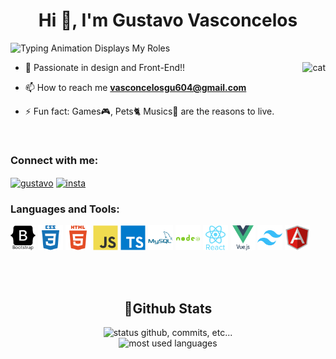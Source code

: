 <h1 align="center">Hi 👋, I'm Gustavo Vasconcelos</h1>

![Typing Animation Displays My Roles](https://readme-typing-svg.herokuapp.com?color=%2336BCF7&lines=Full+Stack+Web+Developer;Student+at+Trybe;)

<p>
  <img align="right" src="https://media.giphy.com/media/v1.Y2lkPTc5MGI3NjExNDNiMDI1MjQyODU1MGRhZjRlNzFhOWMzMDhjYzZhNmM4MzA0OTc4ZSZlcD12MV9pbnRlcm5hbF9naWZzX2dpZklkJmN0PWc/3oKIPnAiaMCws8nOsE/giphy.gif" alt="cat" />
</p>

- 🌱 Passionate in design and Front-End!!

- 📫 How to reach me **vasconcelosgu604@gmail.com**

- ⚡ Fun fact: Games🎮, Pets🐈 Musics🎵 are the reasons to live.

<br>

<h3 align="left">Connect with me:</h3>
<p align="left">
  <a href="https://www.linkedin.com/in/vasconcelos-gu/" target="blank"><img align="center"
      src="https://raw.githubusercontent.com/rahuldkjain/github-profile-readme-generator/master/src/images/icons/Social/linked-in-alt.svg"
      alt="gustavo" height="30" width="40" /></a>
  <a href="https://instagram.com/vasconcelosgu/" target="blank"><img align="center"
      src="https://raw.githubusercontent.com/rahuldkjain/github-profile-readme-generator/master/src/images/icons/Social/instagram.svg"
      alt="insta" height="30" width="40" /></a>
</p>

<h3 align="left">Languages and Tools:</h3>
<p align="left">
   <img src="https://raw.githubusercontent.com/devicons/devicon/master/icons/bootstrap/bootstrap-plain-wordmark.svg"
      alt="bootstrap" width="40" height="40" />
   <img
      src="https://github.com/devicons/devicon/blob/master/icons/css3/css3-plain-wordmark.svg"
       alt="css3" width="40" height="40" />
  <img
      src="https://github.com/devicons/devicon/blob/master/icons/html5/html5-plain-wordmark.svg"
      alt="html5" width="40" height="40" /> 
  <img
      src="https://raw.githubusercontent.com/devicons/devicon/master/icons/javascript/javascript-original.svg"
      alt="javascript" width="40" height="40" />
   <img
       src="https://github.com/devicons/devicon/blob/master/icons/typescript/typescript-original.svg"
       alt="typescript" width="40" height"40"/>
  <img
      src="https://github.com/devicons/devicon/blob/master/icons/mysql/mysql-plain-wordmark.svg"
      alt="mysql" width="40" height="40" /> 
  <img
      src="https://github.com/devicons/devicon/blob/master/icons/nodejs/nodejs-plain-wordmark.svg"
      alt="nodejs" width="40" height="40" /> 
  <img
      src="https://raw.githubusercontent.com/devicons/devicon/master/icons/react/react-original-wordmark.svg"
      alt="react" width="40" height="40" />
  <img
       src="https://github.com/devicons/devicon/blob/master/icons/vuejs/vuejs-original-wordmark.svg"
       alt="vue" width="40" height="40" />
    <img
       src="https://github.com/devicons/devicon/blob/master/icons/tailwindcss/tailwindcss-plain.svg"
       alt="tailwind" width="40" height"40"/>
    <img
       src="https://github.com/devicons/devicon/blob/master/icons/angularjs/angularjs-original.svg"
       alt="angular" width="40" height"40"/>
  </p>

<br>

<br/>

<h2 align="center">👾Github Stats</h2>

<p align="center">
    <img alt="status github, commits, etc..." width="400px" src="https://github-readme-stats.vercel.app/api?username=vasconcelosguu&count_private=true&show_icons=true&custom_title=Github&theme=algolia&bg_color=0,000000,130F40&layout=compact&border_radius=8"
    /> <br>
    <img alt="most used languages" width="400px" src="https://github-readme-stats.vercel.app/api/top-langs/?username=vasconcelosguu&count_private=true&theme=algolia&bg_color=0,000000,130F40&layout=compact&border_radius=8&langs_count=20&hide=hack,swift,kotlin,objective-c"/>
</p>
